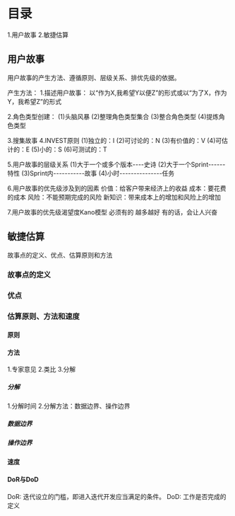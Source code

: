 # 目录
1.用户故事
2.敏捷估算

## 用户故事
用户故事的产生方法、遵循原则、层级关系、排优先级的依据。

产生方法：
1.描述用户故事：
  以“作为X,我希望Y以便Z”的形式或以“为了X，作为Y，我希望Z”的形式
  
2.角色类型创建：
  (1)头脑风暴
  (2)整理角色类型集合
  (3)整合角色类型
  (4)提炼角色类型

3.搜集故事
4.INVEST原则
  (1)独立的：I
  (2)可讨论的：N
  (3)有价值的：V
  (4)可估计的：E
  (5)小的：S
  (6)可测试的：T

5.用户故事的层级关系
  (1)大于一个或多个版本----史诗
  (2)大于一个Sprint------特性
  (3)Sprint内-----------故事
  (4)小时---------------任务

6.用户故事的优先级涉及到的因素
  价值：给客户带来经济上的收益
  成本：要花费的成本
  风险：不能预期完成的风险
  新知识：带来成本上的增加和风险上的增加

7.用户故事的优先级渴望度Kano模型
  必须有的
  越多越好
  有的话，会让人兴奋

## 敏捷估算
故事点的定义、优点、估算原则和方法

### 故事点的定义
### 优点
### 估算原则、方法和速度
#### 原则
#### 方法
1.专家意见
2.类比
3.分解

##### 分解
1.分解时间
2.分解方法：数据边界、操作边界

##### 数据边界
##### 操作边界

#### 速度

#### DoR与DoD
DoR: 迭代设立的门槛，即进入迭代开发应当满足的条件。
DoD: 工作是否完成的定义

  
